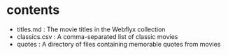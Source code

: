 # contents

- titles.md : The movie titles in the Webflyx collection
- classics.csv : A comma-separated list of classic movies
- quotes : A directory of files containing memorable quotes from movies
